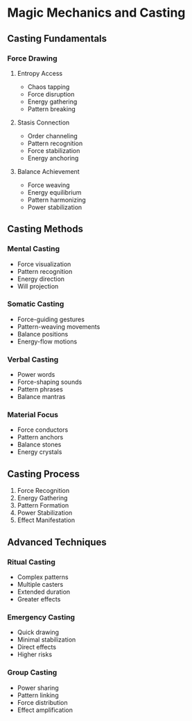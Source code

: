 # Magic Mechanics and Casting

## Casting Fundamentals

### Force Drawing
1. Entropy Access
   - Chaos tapping
   - Force disruption
   - Energy gathering
   - Pattern breaking

2. Stasis Connection
   - Order channeling
   - Pattern recognition
   - Force stabilization
   - Energy anchoring

3. Balance Achievement
   - Force weaving
   - Energy equilibrium
   - Pattern harmonizing
   - Power stabilization

## Casting Methods

### Mental Casting
- Force visualization
- Pattern recognition
- Energy direction
- Will projection

### Somatic Casting
- Force-guiding gestures
- Pattern-weaving movements
- Balance positions
- Energy-flow motions

### Verbal Casting
- Power words
- Force-shaping sounds
- Pattern phrases
- Balance mantras

### Material Focus
- Force conductors
- Pattern anchors
- Balance stones
- Energy crystals

## Casting Process
1. Force Recognition
2. Energy Gathering
3. Pattern Formation
4. Power Stabilization
5. Effect Manifestation

## Advanced Techniques

### Ritual Casting
- Complex patterns
- Multiple casters
- Extended duration
- Greater effects

### Emergency Casting
- Quick drawing
- Minimal stabilization
- Direct effects
- Higher risks

### Group Casting
- Power sharing
- Pattern linking
- Force distribution
- Effect amplification
